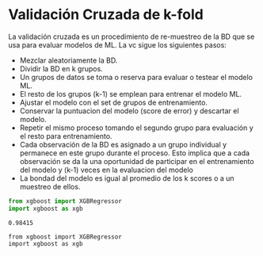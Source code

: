 # Validación Cruzada de k-fold
La validación cruzada es un procedimiento de re-muestreo de la BD que se usa para evaluar modelos de ML. La vc sigue los siguientes pasos:
- Mezclar aleatoriamente la BD.
- Dividir la BD en k grupos.
- Un grupos de datos se toma o reserva para evaluar o testear el modelo ML.
- El resto de los grupos (k-1) se emplean para entrenar el modelo ML.
- Ajustar el modelo con el set de grupos de entrenamiento.
- Conservar la puntuacion del modelo (score de error) y descartar el modelo.
- Repetir el mismo proceso tomando el segundo grupo para evaluación y el resto para entrenamiento.
- Cada observación de la BD es asignado a un grupo individual y permanece en este grupo durante el proceso. Esto implica que a cada 
observación se da la una oportunidad de participar en el entrenamiento del modelo y (k-1) veces en la evaluacion del modelo
- La bondad del modelo es igual al promedio de los k scores o a un muestreo de ellos.

```python
from xgboost import XGBRegressor
import xgboost as xgb
```

```
0.98415
```


```
from xgboost import XGBRegressor
import xgboost as xgb
```

